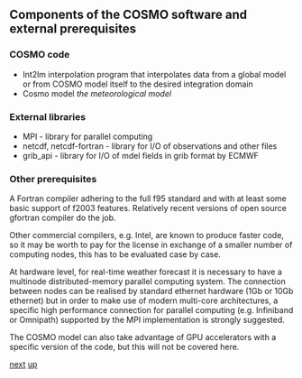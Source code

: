 ## Components of the COSMO software and external prerequisites ##

### COSMO code ###

 * Int2lm interpolation program that interpolates data from a global
   model or from COSMO model itself to the desired integration domain
 * Cosmo model *the meteorological model*

### External libraries ###

 * MPI - library for parallel computing
 * netcdf, netcdf-fortran - library for I/O of observations and other
   files
 * grib_api - library for I/O of mdel fields in grib format by ECMWF

### Other prerequisites ###

A Fortran compiler adhering to the full f95 standard and with at least
some basic support of f2003 features. Relatively recent versions of
open source gfortran compiler do the job.

Other commercial compilers, e.g. Intel, are known to produce faster
code, so it may be worth to pay for the license in exchange of a
smaller number of computing nodes, this has to be evaluated case by
case.

At hardware level, for real-time weather forecast it is necessary to
have a multinode distributed-memory parallel computing system. The
connection between nodes can be realised by standard ethernet hardware
(1Gb or 10Gb ethernet) but in order to make use of modern multi-core
architectures, a specific high performance connection for parallel
computing (e.g. Infiniband or Omnipath) supported by the MPI
implementation is strongly suggested.

The COSMO model can also take advantage of GPU accelerators with a
specific version of the code, but this will not be covered here.

[next](building_prerequisites.md)
[up](README.md)